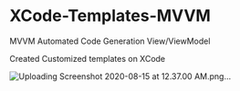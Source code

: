 # XCode-Templates-MVVM
MVVM Automated Code Generation View/ViewModel

Created Customized templates on XCode

![Uploading Screenshot 2020-08-15 at 12.37.00 AM.png…]()

